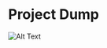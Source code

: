 # Project Dump
![Alt Text](https://media.giphy.com/media/v1.Y2lkPTc5MGI3NjExcm11Zm5jM2R0dmhzdTZjejlzc3Nja2Z1NGlyaDNsZXNwZnJvcmxxMyZlcD12MV9pbnRlcm5hbF9naWZfYnlfaWQmY3Q9Zw/TyVg3d1FN0YNztDsTz/giphy.gif)
